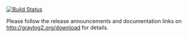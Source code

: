 [![Build Status](https://travis-ci.org/Graylog2/graylog2-web-interface.png)](https://travis-ci.org/Graylog2/graylog2-web-interface)

Please follow the release announcements and documentation links on http://graylog2.org/download for details.

